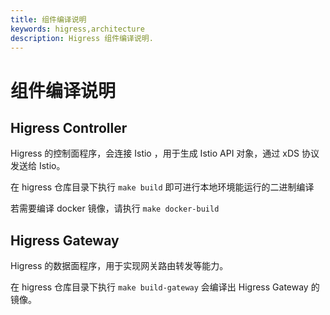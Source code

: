 ```yaml
---
title: 组件编译说明
keywords: higress,architecture
description: Higress 组件编译说明.
---
```


# 组件编译说明

## Higress Controller

Higress 的控制面程序，会连接 Istio ，用于生成 Istio API 对象，通过 xDS 协议发送给 Istio。

在 higress 仓库目录下执行 `make build` 即可进行本地环境能运行的二进制编译

若需要编译 docker 镜像，请执行 `make docker-build`


## Higress Gateway

Higress 的数据面程序，用于实现网关路由转发等能力。

在 higress 仓库目录下执行 `make build-gateway` 会编译出 Higress Gateway 的镜像。
